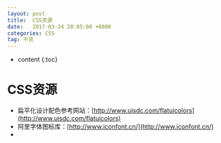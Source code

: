 ```yaml
---
layout: post
title:  CSS资源
date:   2017-03-24 20:05:00 +0800
categories: CSS
tag: 干货
---
```


* content
{:toc}


# CSS资源
* 扁平化设计配色参考网站：[http://www.uisdc.com/flatuicolors](http://www.uisdc.com/flatuicolors)
* 阿里字体图标库：[http://www.iconfont.cn/](http://www.iconfont.cn/)
* 
